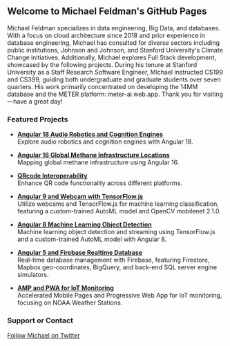 ## Welcome to Michael Feldman's GitHub Pages

Michael Feldman specializes in data engineering, Big Data, and databases. With a focus on cloud architecture since 2018 and prior experience in database engineering, Michael has consulted for diverse sectors including public institutions, Johnson and Johnson, and Stanford University's Climate Change initiatives. Additionally, Michael explores Full Stack development, showcased by the following projects. During his tenure at Stanford University as a Staff Research Software Engineer, Michael instructed CS199 and CS399, guiding both undergraduate and graduate students over seven quarters. His work primarily concentrated on developing the 14MM database and the METER platform: meter-ai.web.app. Thank you for visiting—have a great day!

### Featured Projects
- **[Angular 18 Audio Robotics and Cognition Engines](https://pickingup.web.app/)**  
  Explore audio robotics and cognition engines with Angular 18.
  
- **[Angular 16 Global Methane Infrastructure Locations](https://meter-ai.web.app)**  
  Mapping global methane infrastructure using Angular 16.

- **[QRcode Interoperability](https://hybridextensions.web.app/)**  
  Enhance QR code functionality across different platforms.

- **[Angular 9 and Webcam with TensorFlow.js](https://app.mrgoogol.com)**  
  Utilize webcams and TensorFlow.js for machine learning classification, featuring a custom-trained AutoML model and OpenCV mobilenet 2.1.0.

- **[Angular 8 Machine Learning Object Detection](https://app.darndimples.com)**  
  Machine learning object detection and streaming using TensorFlow.js and a custom-trained AutoML model with Angular 8.

- **[Angular 5 and Firebase Realtime Database](https://app.crashfunction.com)**  
  Real-time database management with Firebase, featuring Firestore, Mapbox geo-coordinates, BigQuery, and back-end SQL server engine simulators.

- **[AMP and PWA for IoT Monitoring](https://app.energypager.com)**  
  Accelerated Mobile Pages and Progressive Web App for IoT monitoring, focusing on NOAA Weather Stations.

### Support or Contact
[Follow Michael on Twitter](https://twitter.com/Feldman1Michael)
